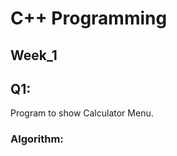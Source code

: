 # C++ Programming
<h2>Week_1</h2>
<span><h2>Q1:</h2> Program to show Calculator Menu.</span>
<h3>Algorithm:</h3>

